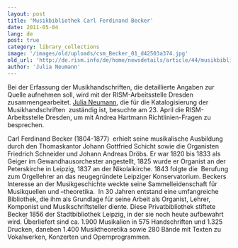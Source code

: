 ```yaml
---
layout: post
title: 'Musikbibliothek Carl Ferdinand Becker'
date: 2011-05-04
lang: de
post: true
category: library_collections
image: '/images/old/uploads/csm_Becker_01_d42503a374.jpg'
old_url: 'http://de.rism.info/de/home/newsdetails/article/44/musikbibliothek-carl-ferdinand-becker.html'
author: 'Julia Neumann'
---
```


Bei der Erfassung der Musikhandschriften, die detaillierte Angaben zur Quelle aufnehmen soll, wird mit der RISM-Arbeitsstelle Dresden zusammengearbeitet. [Julia Neumann](mailto:neumannj@ub.uni-leipzig.de "Öffnet ein Fenster zum Versenden der E-Mail"), die für die Katalogisierung der Musikhandschriften&nbsp; zuständig ist, besuchte am 23. April die RISM-Arbeitsstelle Dresden, um mit Andrea Hartmann Richtlinien-Fragen zu besprechen.

Carl Ferdinand Becker (1804-1877) &nbsp;erhielt seine musikalische Ausbildung durch den Thomaskantor Johann Gottfried Schicht sowie die Organisten Friedrich Schneider und Johann Andreas Dröbs. Er war 1820 bis 1833 als Geiger im Gewandhausorchester angestellt, 1825 wurde er Organist an der Peterskirche in Leipzig, 1837 an der Nikolaikirche. 1843 folgte die&nbsp; Berufung zum Orgellehrer an das neugegründete Leipziger Konservatorium. Beckers Interesse an der Musikgeschichte weckte seine Sammelleidenschaft für Musikquellen und –theoretika. &nbsp;In 30 Jahren entstand eine umfangreiche Bibliothek, die ihm als Grundlage für seine Arbeit als Organist, Lehrer, Komponist und Musikschriftsteller diente. Diese Privatbibliothek stiftete Becker 1856 der Stadtbibliothek Leipzig, in der sie noch heute aufbewahrt wird. Überliefert sind ca. 1.900 Musikalien in 575 Handschriften und 1.325 Drucken, daneben 1.400 Musiktheoretika sowie 280 Bände mit Texten zu Vokalwerken, Konzerten und Opernprogrammen.

